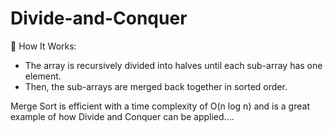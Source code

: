 # Divide-and-Conquer

🧠 How It Works:
- The array is recursively divided into halves until each sub-array has one element.
- Then, the sub-arrays are merged back together in sorted order.

Merge Sort is efficient with a time complexity of O(n log n) and is a great example of how Divide and Conquer can be applied....
